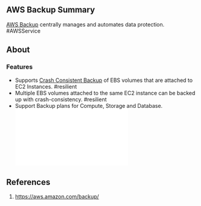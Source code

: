 ## AWS Backup Summary
[AWS Backup](https://aws.amazon.com/backup/) centrally manages and automates data protection. #AWSService 
## About
### Features
- Supports [Crash Consistent Backup](Crash%20Consistent%20Backup.md) of EBS volumes that are attached to EC2 Instances. #resilient 
- Multiple EBS volumes attached to the same EC2 instance can be backed up with crash-consistency. #resilient 
- Support Backup plans for Compute, Storage and Database.
![RDS Backup](RDS%20Backup.md)

## References
1. https://aws.amazon.com/backup/


